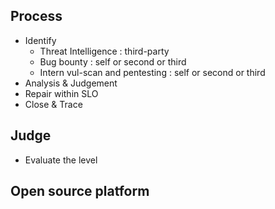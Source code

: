 ## Process
- Identify
  - Threat Intelligence : third-party
  - Bug bounty : self or second or third
  - Intern vul-scan and pentesting : self or second or third
- Analysis & Judgement
- Repair within SLO
- Close & Trace


## Judge
- Evaluate the level

## Open source platform
